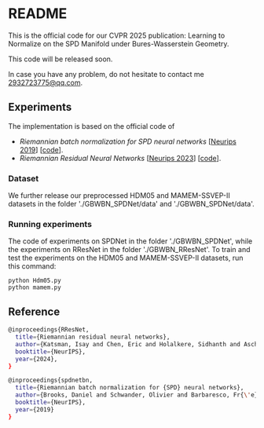 # README
This is the official code for our CVPR 2025 publication: Learning to Normalize on the SPD Manifold under Bures-Wasserstein Geometry.

This code will be released soon.


In case you have any problem, do not hesitate to contact me 2932723775@qq.com.

## Experiments

The implementation is based on the official code of 
    
- *Riemannian batch normalization for SPD neural networks* [[Neurips 2019](https://papers.nips.cc/paper_files/paper/2019/hash/6e69ebbfad976d4637bb4b39de261bf7-Abstract.html)] [[code](https://papers.nips.cc/paper_files/paper/2019/file/6e69ebbfad976d4637bb4b39de261bf7-Supplemental.zip)].
- *Riemannian Residual Neural Networks* [[Neurips 2023](https://proceedings.neurips.cc/paper_files/paper/2023/hash/c868aa7437dc9b29e674cd2e25689021-Abstract-Conference.html)] [[code](https://github.com/CUAI/Riemannian-Residual-Neural-Networks)].

### Dataset
We further release our preprocessed HDM05 and MAMEM-SSVEP-II datasets in the folder './GBWBN_SPDNet/data' and './GBWBN_SPDNet/data'. 

### Running experiments
The code of experiments on SPDNet in the folder './GBWBN_SPDNet', while the experiments on RResNet in the folder './GBWBN_RResNet'.
To train and test the experiments on the HDM05 and MAMEM-SSVEP-II datasets, run this command:

```train and test
python Hdm05.py
python mamem.py
```
## Reference
```bash
@inproceedings{RResNet,
  title={Riemannian residual neural networks},
  author={Katsman, Isay and Chen, Eric and Holalkere, Sidhanth and Asch, Anna and Lou, Aaron and Lim, Ser Nam and De Sa, Christopher M},
  booktitle={NeurIPS},
  year={2024},
}
```

```bash
@inproceedings{spdnetbn,
  title={Riemannian batch normalization for {SPD} neural networks},
  author={Brooks, Daniel and Schwander, Olivier and Barbaresco, Fr{\'e}d{\'e}ric and Schneider, Jean-Yves and Cord, Matthieu},
  booktitle={NeurIPS},
  year={2019}
}
```


